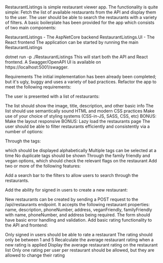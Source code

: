 RestaurantListings is simple restaurant viewer app. The functionality is quite simple: Fetch the list of available restaurants from the API and display them to the user. The user should be able to search the restaurants with a variety of filters. A basic boilerplate has been provided for the app which consists of two main components:

RestaurantListings - The AspNetCore backend
RestaurantListings.UI - The React frontend
The application can be started by running the main RestaurantListings

dotnet run -p ./RestaurantListings
This will start both the API and React frontend. A Swagger/OpenAPI UI is available on https://localhost:5001/swagger.

Requirements
The initial implementation has been already been completed; but it's ugly, buggy and uses a variety of bad practices. Refactor the app to meet the following requirements:

The user is presented with a list of restaurants:

The list should show the image, title, description, and other basic info
The list should use semantically sound HTML and modern CSS practices
Make use of your choice of styling systems (CSS-in-JS, SASS, CSS, etc)
BONUS: Make the layout responsive
BONUS: Lazy load the restaurants page
The user should be able to filter restaurants efficiently and consistently via a number of options:

Through the tags:

which should be displayed alphabetically
Multiple tags can be selected at a time
No duplicate tags should be shown
Through the family friendly and vegan options, which should check the relevant flags on the restaurant
Add two or more of the following features:

Add a search bar to the filters to allow users to search through the restaurants.

Add the ability for signed in users to create a new restaurant:

New restaurants can be created by sending a POST request to the /api/restaurants endpoint. It accepts the following restaurant properties: name, description, phoneNumber, address, veganFriendly, familyFriendly with name, phoneNumber, and address being required.
The form should have basic error handling and validation.
Add basic rating functionality to the API and frontend:

Only signed in users should be able to rate a restaurant
The rating should only be between 1 and 5
Recalculate the average restaurant rating when a new rating is applied
Display the average restaurant rating on the restaurant list
Only one rating per user per restaurant should be allowed, but they are allowed to change their rating
